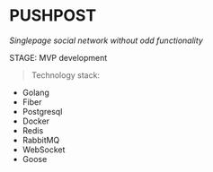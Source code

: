 <h1>PUSHPOST</h1>
<i>Singlepage social network without odd functionality</i>

STAGE: MVP development 

>Technology stack:

* Golang 
* Fiber
* Postgresql
* Docker
* Redis
* RabbitMQ
* WebSocket
* Goose

  
